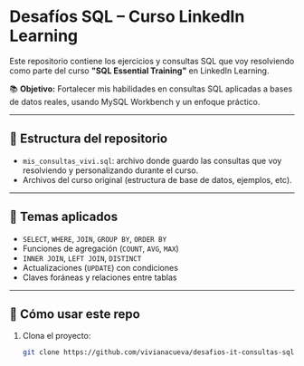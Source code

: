 # Desafíos SQL – Curso LinkedIn Learning

Este repositorio contiene los ejercicios y consultas SQL que voy resolviendo como parte del curso **"SQL Essential Training"** en LinkedIn Learning.

📚 **Objetivo:** Fortalecer mis habilidades en consultas SQL aplicadas a bases de datos reales, usando MySQL Workbench y un enfoque práctico.

---

## 📂 Estructura del repositorio

- `mis_consultas_vivi.sql`: archivo donde guardo las consultas que voy resolviendo y personalizando durante el curso.
- Archivos del curso original (estructura de base de datos, ejemplos, etc).

---

## 📌 Temas aplicados

- `SELECT`, `WHERE`, `JOIN`, `GROUP BY`, `ORDER BY`
- Funciones de agregación (`COUNT`, `AVG`, `MAX`)
- `INNER JOIN`, `LEFT JOIN`, `DISTINCT`
- Actualizaciones (`UPDATE`) con condiciones
- Claves foráneas y relaciones entre tablas

---

## 🚀 Cómo usar este repo

1. Clona el proyecto:
   ```bash
   git clone https://github.com/vivianacueva/desafios-it-consultas-sql-3200456.git
